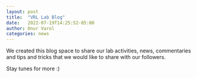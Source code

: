 ```yaml
---
layout: post
title:  "VRL Lab Blog"
date:   2022-07-19T14:25:52-05:00
author: Onur Varol
categories: news
---
```


We created this blog space to share our lab activities, news, commentaries and tips and tricks that we would like to share with our followers.

Stay tunes for more :)